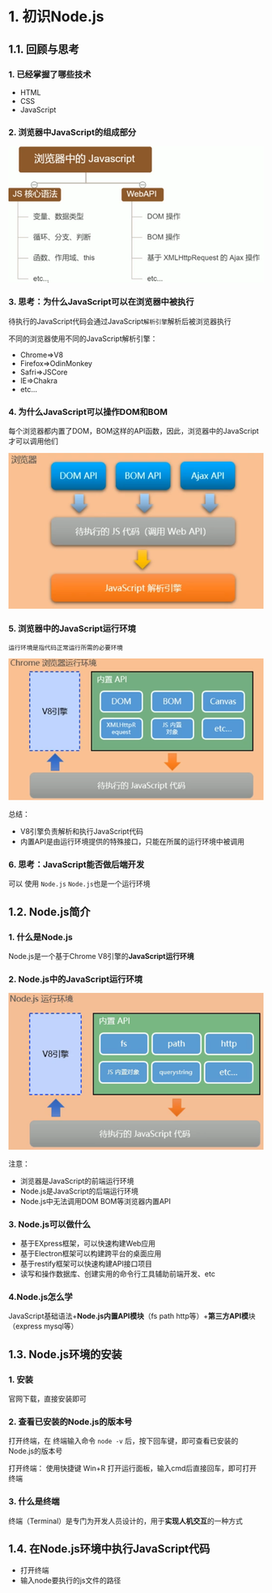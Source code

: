 # 1. 初识Node.js
## 1.1. 回顾与思考
### 1. 已经掌握了哪些技术
- HTML
- CSS
- JavaScript

### 2. 浏览器中JavaScript的组成部分

![](2021-11-28-15-49-42.png)
### 3. 思考：为什么JavaScript可以在浏览器中被执行
待执行的JavaScript代码会通过JavaScript`解析引擎`解析后被浏览器执行

不同的浏览器使用不同的JavaScript解析引擎：
- Chrome=>V8
- Firefox=>OdinMonkey
- Safri=>JSCore
- IE=>Chakra
- etc...
### 4. 为什么JavaScript可以操作DOM和BOM
每个浏览器都内置了DOM，BOM这样的API函数，因此，浏览器中的JavaScript才可以调用他们

![](2021-11-28-15-56-01.png)
### 5. 浏览器中的JavaScript运行环境
    运行环境是指代码正常运行所需的必要环境
![](2021-11-28-15-59-01.png)

总结：
- V8引擎负责解析和执行JavaScript代码
- 内置API是由运行环境提供的特殊接口，只能在所属的运行环境中被调用

### 6. 思考：JavaScript能否做后端开发
可以
使用 `Node.js`
`Node.js`也是一个运行环境

## 1.2. Node.js简介
### 1. 什么是Node.js
Node.js是一个基于Chrome V8引擎的**JavaScript运行环境**

### 2. Node.js中的JavaScript运行环境

![](2021-11-28-16-41-57.png)

注意：
- 浏览器是JavaScript的前端运行环境
- Node.js是JavaScript的后端运行环境
- Node.js中无法调用DOM BOM等浏览器内置API

### 3. Node.js可以做什么
- 基于EXpress框架，可以快速构建Web应用
- 基于Electron框架可以构建跨平台的桌面应用
- 基于restify框架可以快速构建API接口项目
- 读写和操作数据库、创建实用的命令行工具辅助前端开发、etc

### 4.Node.js怎么学
JavaScript基础语法+**Node.js内置API模块**（fs path http等）+**第三方API模**块（express mysql等）


## 1.3. Node.js环境的安装
### 1. 安装
官网下载，直接安装即可
### 2. 查看已安装的Node.js的版本号
打开终端，在 终端输入命令 `node -v` 后，按下回车键，即可查看已安装的 Node.js的版本号

打开终端：
使用快捷键 Win+R 打开运行面板，输入cmd后直接回车，即可打开终端

### 3. 什么是终端
终端（Terminal）是专门为开发人员设计的，用于**实现人机交互**的一种方式

## 1.4. 在Node.js环境中执行JavaScript代码
- 打开终端
- 输入node要执行的js文件的路径





